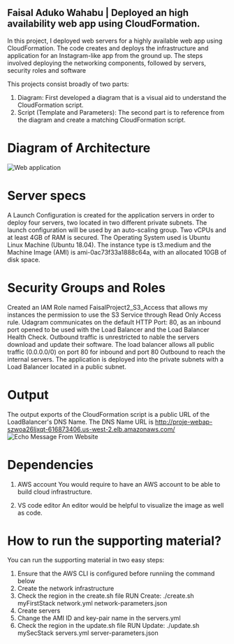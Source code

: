 ##  Faisal Aduko Wahabu  | Deployed an high availability web app using CloudFormation.

In this project, I deployed web servers for a highly available web app using CloudFormation. The code creates and deploys the infrastructure and application for an Instagram-like app from the ground up. The steps involved deploying the networking components, followed by servers, security roles and software

This projects consist broadly of two parts:

1. Diagram: First developed a diagram that is a visual aid to understand the CloudFormation script.
2. Script (Template and Parameters): The second part is to reference from the diagram and create a matching CloudFormation script.

# Diagram of Architecture
![Web application](https://user-images.githubusercontent.com/39354209/174417013-52ca2f6e-27c4-4138-8133-d0585cbd7d0e.png)

#  Server specs
A Launch Configuration is created for the application servers in order to deploy four servers, two located in two different private subnets. The launch configuration will be used by an auto-scaling group.
Two vCPUs and at least 4GB of RAM is secured. The Operating System used is Ubuntu Linux Machine (Ubuntu 18.04). The instance type is t3.medium and the Machine Image (AMI) is ami-0ac73f33a1888c64a, with an allocated 10GB of disk space. 

#  Security Groups and Roles
Created an IAM Role named FaisalProject2_S3_Access that allows my instances the permission to use the S3 Service through Read Only Access rule.
Udagram communicates on the default HTTP Port: 80, as an inbound port opened to be used with the Load Balancer and the Load Balancer Health Check. Outbound traffic is unrestricted to nable the servers download and update their software.
The load balancer allows all public traffic (0.0.0.0/0) on port 80 for inbound and port 80 Outbound to reach the internal servers.
The application is deployed into the private subnets with a Load Balancer located in a public subnet.

# Output
The output exports of the CloudFormation script is a public URL of the LoadBalancer's DNS Name. 
The DNS Name URL is http://proje-webap-szwoa26ljxqt-616873406.us-west-2.elb.amazonaws.com/
![Echo Message From Website](https://user-images.githubusercontent.com/39354209/174416933-b6cdc483-10b3-4295-8f49-b341d3d3adf8.PNG)


# Dependencies
1. AWS account
You would require to have an AWS account to be able to build cloud infrastructure.

2. VS code editor
An editor would be helpful to visualize the image as well as code.

# How to run the supporting material?

You can run the supporting material in two easy steps:
1. Ensure that the AWS CLI is configured before runniing the command below
2. Create the network infrastructure
3. Check the region in the create.sh file
RUN Create: ./create.sh myFirstStack network.yml network-parameters.json
4. Create servers
5. Change the AMI ID and key-pair name in the servers.yml
6. Check the region in the update.sh file
RUN Update: ./update.sh mySecStack servers.yml server-parameters.json

